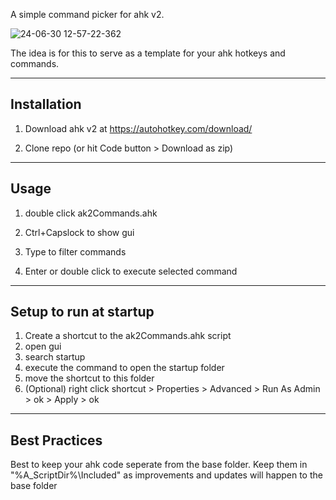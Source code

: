 A simple command picker for ahk v2.

![24-06-30 12-57-22-362](https://github.com/maessof91/Ahk2Commands/assets/16782617/45a71d19-e46e-4594-a906-9f144040024b)

The idea is for this to serve as a template for your ahk hotkeys and commands.


-----------------
Installation
-----------------
1. Download ahk v2 at https://autohotkey.com/download/

2. Clone repo (or hit Code button > Download as zip)

---------------------
Usage
---------------------

1. double click ak2Commands.ahk 

2. Ctrl+Capslock to show gui

3. Type to filter commands

4. Enter or double click to execute selected command

----------------
Setup to run at startup
----------------
1. Create a shortcut to the ak2Commands.ahk script
2. open gui
3. search startup
4. execute the command to open the startup folder
5. move the shortcut to this folder
6. (Optional) right click shortcut > Properties > Advanced > Run As Admin > ok > Apply > ok

-----------------------
Best Practices
-----------------------
Best to keep your ahk code seperate from the base folder. Keep them in  "%A_ScriptDir%\Included" as improvements and updates will happen to the base folder
